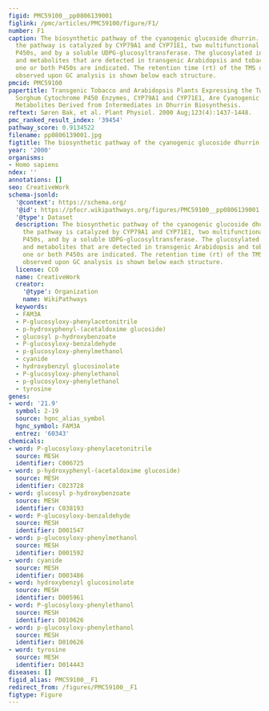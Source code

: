 ```yaml
---
figid: PMC59100__pp0806139001
figlink: /pmc/articles/PMC59100/figure/F1/
number: F1
caption: The biosynthetic pathway of the cyanogenic glucoside dhurrin. In sorghum,
  the pathway is catalyzed by CYP79A1 and CYP71E1, two multifunctional membrane-bound
  P450s, and by a soluble UDPG-glucosyltransferase. The glucosylated intermediates
  and metabolites that are detected in transgenic Arabidopsis and tobacco expressing
  one or both P450s are indicated. The retention time (rt) of the TMS derivatives
  observed upon GC analysis is shown below each structure.
pmcid: PMC59100
papertitle: Transgenic Tobacco and Arabidopsis Plants Expressing the Two Multifunctional
  Sorghum Cytochrome P450 Enzymes, CYP79A1 and CYP71E1, Are Cyanogenic and  Accumulate
  Metabolites Derived from Intermediates in Dhurrin Biosynthesis.
reftext: Søren Bak, et al. Plant Physiol. 2000 Aug;123(4):1437-1448.
pmc_ranked_result_index: '39454'
pathway_score: 0.9134522
filename: pp0806139001.jpg
figtitle: The biosynthetic pathway of the cyanogenic glucoside dhurrin
year: '2000'
organisms:
- Homo sapiens
ndex: ''
annotations: []
seo: CreativeWork
schema-jsonld:
  '@context': https://schema.org/
  '@id': https://pfocr.wikipathways.org/figures/PMC59100__pp0806139001.html
  '@type': Dataset
  description: The biosynthetic pathway of the cyanogenic glucoside dhurrin. In sorghum,
    the pathway is catalyzed by CYP79A1 and CYP71E1, two multifunctional membrane-bound
    P450s, and by a soluble UDPG-glucosyltransferase. The glucosylated intermediates
    and metabolites that are detected in transgenic Arabidopsis and tobacco expressing
    one or both P450s are indicated. The retention time (rt) of the TMS derivatives
    observed upon GC analysis is shown below each structure.
  license: CC0
  name: CreativeWork
  creator:
    '@type': Organization
    name: WikiPathways
  keywords:
  - FAM3A
  - P-glucosyloxy-phenylacetonitrile
  - p-hydroxyphenyl-(acetaldoxime glucoside)
  - glucosyl p-hydroxybenzoate
  - P-glucosyloxy-benzaldehyde
  - p-glucosyloxy-phenylmethanol
  - cyanide
  - hydroxybenzyl glucosinolate
  - P-glucosyloxy-phenylethanol
  - p-glucosyloxy-phenylethanol
  - tyrosine
genes:
- word: '21.9'
  symbol: 2-19
  source: hgnc_alias_symbol
  hgnc_symbol: FAM3A
  entrez: '60343'
chemicals:
- word: P-glucosyloxy-phenylacetonitrile
  source: MESH
  identifier: C006725
- word: p-hydroxyphenyl-(acetaldoxime glucoside)
  source: MESH
  identifier: C023728
- word: glucosyl p-hydroxybenzoate
  source: MESH
  identifier: C038193
- word: P-glucosyloxy-benzaldehyde
  source: MESH
  identifier: D001547
- word: p-glucosyloxy-phenylmethanol
  source: MESH
  identifier: D001592
- word: cyanide
  source: MESH
  identifier: D003486
- word: hydroxybenzyl glucosinolate
  source: MESH
  identifier: D005961
- word: P-glucosyloxy-phenylethanol
  source: MESH
  identifier: D010626
- word: p-glucosyloxy-phenylethanol
  source: MESH
  identifier: D010626
- word: tyrosine
  source: MESH
  identifier: D014443
diseases: []
figid_alias: PMC59100__F1
redirect_from: /figures/PMC59100__F1
figtype: Figure
---
```

